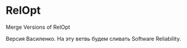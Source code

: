 # RelOpt
Merge Versions of RelOpt

Версия Василенко. На эту ветвь будем сливать Software Reliability.

